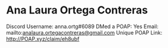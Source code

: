 # Ana Laura Ortega Contreras

Discord Username: anna.ortg#6089
DMed a POAP: Yes
Email: mailto:analaura.ortegacontreras@gmail.com
Unique POAP Link: http://POAP.xyz/claim/eh8ubf